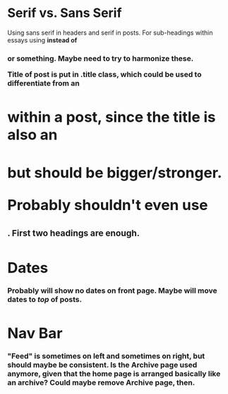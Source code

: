 # Serif vs. Sans Serif
Using sans serif in headers and serif in posts.
For sub-headings within essays using <strong> instead of <h3> or something.
Maybe need to try to harmonize these.

Title of post is put in .title class, which could be used to differentiate from an <h1> within a post, since the title is also an <h1> but should be bigger/stronger.

Probably shouldn't even use <h3>. First two headings are enough.

# Dates
Probably will show no dates on front page.
Maybe will move dates to *top* of posts.

# Nav Bar
"Feed" is sometimes on left and sometimes on right, but should maybe be consistent.
Is the Archive page used anymore, given that the home page is arranged basically like an archive?
Could maybe remove Archive page, then.
